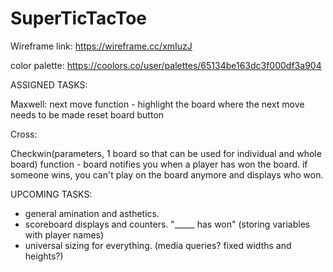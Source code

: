 # SuperTicTacToe

Wireframe link: https://wireframe.cc/xmIuzJ

color palette: https://coolors.co/user/palettes/65134be163dc3f000df3a904

ASSIGNED TASKS: 

Maxwell: 
next move function - highlight the board where the next move needs to be made
reset board button

Cross:

Checkwin(parameters, 1 board so that can be used for individual and whole board) function - board notifies you when a player has won the board. 
if someone wins, you can't play on the board anymore and displays who won. 

UPCOMING TASKS: 

- general amination and asthetics. 
- scoreboard displays and counters. "_____ has won" (storing variables with player names)
- universal sizing for everything. (media queries? fixed widths and heights?)




